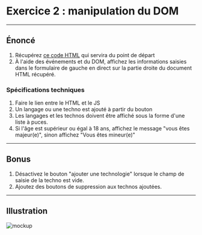 # Exercice 2 : manipulation du DOM

---

## Énoncé

1. Récupérez [ce code HTML](./ressources/exercice2.html) qui servira du point de départ
2. À l'aide des événements et du DOM, affichez les informations saisies dans le formulaire de gauche en direct sur la partie droite du document HTML récupéré.

### Spécifications techniques

1. Faire le lien entre le HTML et le JS
2. Un langage ou une techno est ajouté à partir du bouton
3. Les langages et les technos doivent être affiché sous la forme d'une liste à puces.
4. Si l'âge est supérieur ou égal à 18 ans, affichez le message "vous êtes majeur(e)", sinon affichez "Vous êtes mineur(e)"

---

## Bonus

1. Désactivez le bouton "ajouter une technologie" lorsque le champ de saisie de la techno est vide.
2. Ajoutez des boutons de suppression aux technos ajoutées.

---

## Illustration

![mockup](img/mockup-ex2.png)

